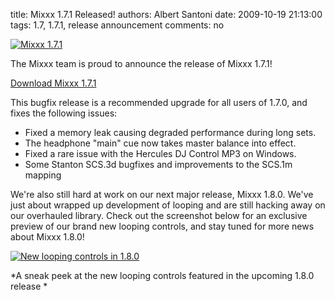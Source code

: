 title: Mixxx 1.7.1 Released!
authors: Albert Santoni
date: 2009-10-19 21:13:00
tags: 1.7, 1.7.1, release announcement
comments: no

[![Mixxx 1.7.1]({static}/images/news/Picture-5.png)]({static}/images/news/Picture-5.png)

The Mixxx team is proud to announce the release of Mixxx 1.7.1!

[Download Mixxx 1.7.1]({filename}/pages/download.md)

This bugfix release is a recommended upgrade for all users of 1.7.0, and fixes the following issues:

-   Fixed a memory leak causing degraded performance during long sets.
-   The headphone "main" cue now takes master balance into effect.
-   Fixed a rare issue with the Hercules DJ Control MP3 on Windows.
-   Some Stanton SCS.3d bugfixes and improvements to the SCS.1m mapping

We're also still hard at work on our next major release, Mixxx 1.8.0.
We've just about wrapped up development of looping and are still hacking away on our overhauled library.
Check out the screenshot below for an exclusive preview of our brand new looping controls, and stay tuned for more news about Mixxx 1.8.0!

[![New looping controls in 1.8.0]({static}/images/news/Picture-9.png)]({static}/images/news/Picture-9.png)

*A sneak peek at the new looping controls featured in the upcoming 1.8.0 release *
